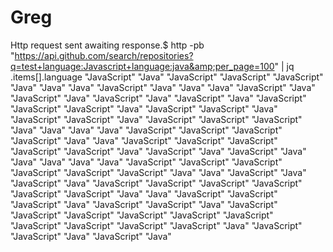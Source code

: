 # Greg
Http request sent awaiting response.$ http -pb "https://api.github.com/search/repositories?q=test+language:Javascript+language:java&amp;per_page=100" | jq .items[].language "JavaScript" "Java" "JavaScript" "JavaScript" "JavaScript" "Java" "Java" "Java" "JavaScript" "Java" "Java" "Java" "JavaScript" "Java" "JavaScript" "Java" "JavaScript" "Java" "JavaScript" "Java" "JavaScript" "JavaScript" "JavaScript" "Java" "JavaScript" "JavaScript" "Java" "JavaScript" "JavaScript" "Java" "JavaScript" "JavaScript" "JavaScript" "Java" "Java" "Java" "Java" "JavaScript" "JavaScript" "JavaScript" "JavaScript" "Java" "Java" "JavaScript" "JavaScript" "JavaScript" "JavaScript" "JavaScript" "Java" "JavaScript" "Java" "JavaScript" "Java" "Java" "Java" "Java" "Java" "JavaScript" "JavaScript" "JavaScript" "JavaScript" "JavaScript" "JavaScript" "Java" "Java" "JavaScript" "Java" "JavaScript" "Java" "JavaScript" "JavaScript" "JavaScript" "JavaScript" "JavaScript" "JavaScript" "Java" "Java" "JavaScript" "JavaScript" "JavaScript" "Java" "JavaScript" "JavaScript" "Java" "JavaScript" "JavaScript" "JavaScript" "JavaScript" "JavaScript" "JavaScript" "JavaScript" "JavaScript" "JavaScript" "JavaScript" "Java" "JavaScript" "JavaScript" "Java" "JavaScript" "Java"
